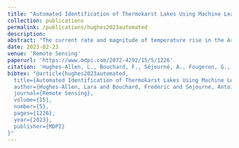 ```yaml
---
title: "Automated Identification of Thermokarst Lakes Using Machine Learning in the Ice-Rich Permafrost Landscape of Central Yakutia (Eastern Siberia)"
collection: publications
permalink: /publications/hughes2023automated
description:
abstract: "The current rate and magnitude of temperature rise in the Arctic are disproportionately high compared to global averages. Along with other natural and anthropogenic disturbances, this warming has caused widespread permafrost degradation and soil subsidence, resulting in the formation of thermokarst (thaw) lakes in areas of ice-rich permafrost. These lakes are hotspots of greenhouse gas emissions (CO2 and CH4), but with substantial spatial and temporal heterogeneity across Arctic and sub-Arctic regions. In Central Yakutia (Eastern Siberia, Russia), nearly half of the landscape has been affected by thermokarst processes since the early Holocene, resulting in the formation of more than 10,000 partly drained lake depressions (alas lakes). It is not yet clear how recent changes in temperature and precipitation will affect existing lakes and the formation of new thermokarst lakes. A multi-decadal remote sensing analysis of lake formation and development was conducted for two large study areas (1200 km2 each) in Central Yakutia. Mask Region-Based Convolutional Neural Networks (R-CNN) instance segmentation was used to semi-automate lake detection in Satellite pour l'Observation de la Terre (SPOT) and declassified US military (CORONA) images (1967-2019). Using these techniques, we quantified changes in lake surface area for three different lake types (unconnected alas lake, connected alas lake, and recent thermokarst lake) since the 1960s. Our results indicate that unconnected alas lakes are the dominant lake type, both in the number of lakes and total surface area coverage. Unconnected alas lakes appear to be more susceptible to changes in precipitation compared to the other two lake types. The majority of recent thermokarst lakes form within 1 km of observable human disturbance and their surface area is directly related to air temperature increases. These results suggest that climate change and human disturbances are having a strong impact on the landscape and hydrology of Central Yakutia. This will likely affect regional and global carbon cycles, with implications for positive feedback scenarios in a continued climate warming situation."
date: 2023-02-23
venue: 'Remote Sensing'
paperurl: 'https://www.mdpi.com/2072-4292/15/5/1226'
citation: 'Hughes-Allen, L., Bouchard, F., Séjourné, A., Fougeron, G., & Léger, E. (2023). Automated Identification of Thermokarst Lakes Using Machine Learning in the Ice-Rich Permafrost Landscape of Central Yakutia (Eastern Siberia). Remote Sensing, 15(5), 1226.'
bibtex: "@article{hughes2023automated,
  title={Automated Identification of Thermokarst Lakes Using Machine Learning in the Ice-Rich Permafrost Landscape of Central Yakutia (Eastern Siberia)},
  author={Hughes-Allen, Lara and Bouchard, Frederic and Sejourne, Antoine and Fougeron, Gabriel and Leger, Emmanuel},
  journal={Remote Sensing},
  volume={15},
  number={5},
  pages={1226},
  year={2023},
  publisher={MDPI}
}"
---
```







